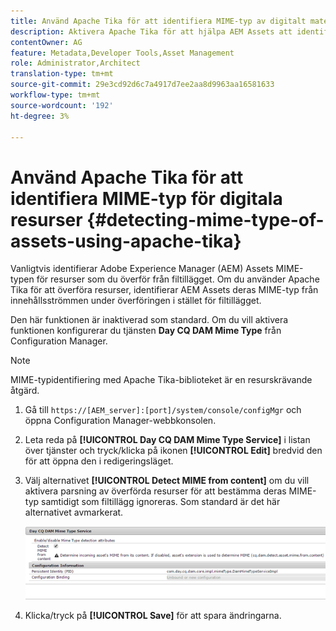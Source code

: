 ```yaml
---
title: Använd Apache Tika för att identifiera MIME-typ av digitalt material
description: Aktivera Apache Tika för att hjälpa AEM Assets att identifiera MIME-typen för resurser från innehållsströmmen under överföringen i stället för filtillägget.
contentOwner: AG
feature: Metadata,Developer Tools,Asset Management
role: Administrator,Architect
translation-type: tm+mt
source-git-commit: 29e3cd92d6c7a4917d7ee2aa8d9963aa16581633
workflow-type: tm+mt
source-wordcount: '192'
ht-degree: 3%

---
```



# Använd Apache Tika för att identifiera MIME-typ för digitala resurser {#detecting-mime-type-of-assets-using-apache-tika}

Vanligtvis identifierar Adobe Experience Manager (AEM) Assets MIME-typen för resurser som du överför från filtillägget. Om du använder Apache Tika för att överföra resurser, identifierar AEM Assets deras MIME-typ från innehållsströmmen under överföringen i stället för filtillägget.

Den här funktionen är inaktiverad som standard. Om du vill aktivera funktionen konfigurerar du tjänsten **Day CQ DAM Mime Type** från Configuration Manager.

>[!NOTE]
>
>MIME-typidentifiering med Apache Tika-biblioteket är en resurskrävande åtgärd.

1. Gå till `https://[AEM_server]:[port]/system/console/configMgr` och öppna Configuration Manager-webbkonsolen.
1. Leta reda på **[!UICONTROL Day CQ DAM Mime Type Service]** i listan över tjänster och tryck/klicka på ikonen **[!UICONTROL Edit]** bredvid den för att öppna den i redigeringsläget.

1. Välj alternativet **[!UICONTROL Detect MIME from content]** om du vill aktivera parsning av överförda resurser för att bestämma deras MIME-typ samtidigt som filtillägg ignoreras. Som standard är det här alternativet avmarkerat.

   ![chlimage_1-333](assets/chlimage_1-333.png)

1. Klicka/tryck på **[!UICONTROL Save]** för att spara ändringarna.
